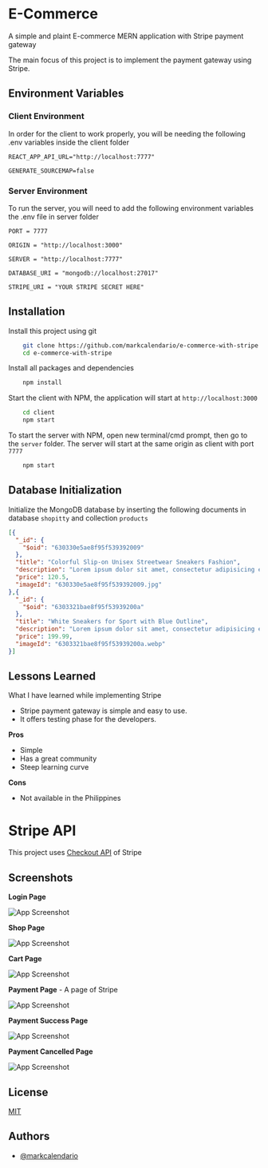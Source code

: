 
# E-Commerce

A simple and plaint E-commerce MERN application with Stripe payment gateway


The main focus of this project is to implement the payment gateway using Stripe.
## Environment Variables

### Client Environment
In order for the client to work properly, you will be needing the following .env variables inside the client folder

`REACT_APP_API_URL="http://localhost:7777"`

`GENERATE_SOURCEMAP=false`

### Server Environment
To run the server, you will need to add the following environment variables the .env file in server folder

`PORT = 7777`

`ORIGIN = "http://localhost:3000"`

`SERVER = "http://localhost:7777"`

`DATABASE_URI = "mongodb://localhost:27017"`

`STRIPE_URI = "YOUR STRIPE SECRET HERE"`



## Installation

Install this project using git

```bash
    git clone https://github.com/markcalendario/e-commerce-with-stripe.git
    cd e-commerce-with-stripe
```

Install all packages and dependencies
```bash
    npm install
```

Start the client with NPM, the application will start at `http://localhost:3000`
```bash
    cd client
    npm start
```

To start the server with NPM, open new terminal/cmd prompt, then go to the `server` folder. The server will start at the same origin as client with port `7777`
```bash
    npm start
```
    
## Database Initialization

Initialize the MongoDB database by inserting the following documents in database `shopitty` and collection `products`

```json
[{
  "_id": {
    "$oid": "630330e5ae8f95f539392009"
  },
  "title": "Colorful Slip-on Unisex Streetwear Sneakers Fashion",
  "description": "Lorem ipsum dolor sit amet, consectetur adipisicing elit. Nisi, ex. Hic, voluptatibus avudera.",
  "price": 120.5,
  "imageId": "630330e5ae8f95f539392009.jpg"
},{
  "_id": {
    "$oid": "6303321bae8f95f53939200a"
  },
  "title": "White Sneakers for Sport with Blue Outline",
  "description": "Lorem ipsum dolor sit amet, consectetur adipisicing elit. Nisi, ex. Hic, voluptatibus avudera.",
  "price": 199.99,
  "imageId": "6303321bae8f95f53939200a.webp"
}]
```


    
## Lessons Learned

What I have learned while implementing Stripe

- Stripe payment gateway is simple and easy to use.
- It offers testing phase for the developers.

**Pros**

- Simple
- Has a great community
- Steep learning curve

**Cons**

- Not available in the Philippines

# Stripe API

This project uses [Checkout API](https://stripe.com/docs/api/checkout/sessions/create) of Stripe


## Screenshots

**Login Page**

![App Screenshot](https://i.imgur.com/javFszA.png)

**Shop Page**

![App Screenshot](https://i.imgur.com/mVgfePv.png)

**Cart Page**

![App Screenshot](https://i.imgur.com/dUIDp7v.png)

**Payment Page** - A page of Stripe

![App Screenshot](https://i.imgur.com/4HxPEE3.png)

**Payment Success Page**

![App Screenshot](https://i.imgur.com/niLDryE.png)

**Payment Cancelled Page**

![App Screenshot](https://i.imgur.com/xObaQ8I.png)


## License

[MIT](https://choosealicense.com/licenses/mit/)


## Authors

- [@markcalendario](https://www.github.com/markcalendario)

